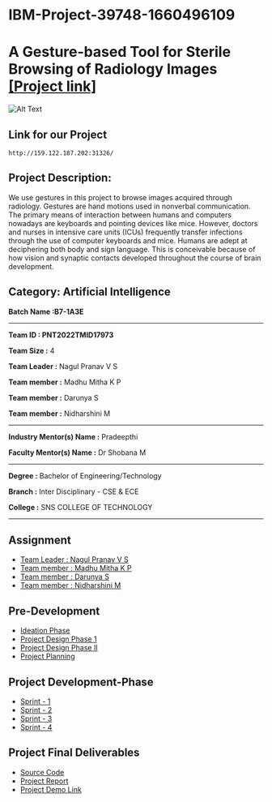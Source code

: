 # IBM-Project-39748-1660496109

# A Gesture-based Tool for Sterile Browsing of Radiology Images [[Project link]](http://159.122.187.202:31326/)
![Alt Text](Project-Developement-Phase/sprint-4/pic/demo.gif)


## **Link for our Project**
```
http://159.122.187.202:31326/
```


## Project Description:

We use gestures in this project to browse images acquired through radiology. Gestures are hand motions used in nonverbal communication. The primary means of interaction between humans and computers nowadays are keyboards and pointing devices like mice. However, doctors and nurses in intensive care units (ICUs) frequently transfer infections through the use of computer keyboards and mice. Humans are adept at deciphering both body and sign language. This is conceivable because of how vision and synaptic contacts developed throughout the course of brain development. 



## Category: Artificial Intelligence


**Batch Name :B7-1A3E**

---



**Team ID : PNT2022TMID17973**

**Team Size :** 4

**Team Leader :** Nagul Pranav V S

**Team member :** Madhu Mitha K P

**Team member :** Darunya S

**Team member :** Nidharshini M

---
**Industry Mentor(s) Name :** Pradeepthi

**Faculty Mentor(s) Name :** Dr Shobana M

---

**Degree	:**
Bachelor of Engineering/Technology

**Branch	:**
Inter Disciplinary - CSE & ECE 

**College	:**
SNS COLLEGE OF TECHNOLOGY

---





## Assignment

 - [Team Leader : Nagul Pranav V S ](Assignment/Pradeep%20Ragul/)
 - [Team member : Madhu Mitha K P](Assignment/Shiv%20Shastha/)
 - [Team member : Darunya S](Assignment/Thinaharish/)
 - [Team member : Nidharshini M](Assignment/Saurav/)


## Pre-Development
- [Ideation Phase](Pre-Development/Ideation%20Phase/)
- [Project Design Phase 1](Pre-Development/Project-Design-Phase-I/)
- [Project Design Phase II](Pre-Development/Project-Design-Phase-II/)
- [Project Planning](Pre-Development/Project-Planning-Phase/)

## Project Development-Phase
- [Sprint - 1](Project-Developement-Phase/sprint-1/)
- [Sprint - 2](Project-Developement-Phase/sprint-2/)
- [Sprint - 3](Project-Developement-Phase/sprint-3/)
- [Sprint - 4](Project-Developement-Phase/sprint-4/)

## Project Final Deliverables

- [Source Code](Project-Developement-Phase/sprint-1/)
- [Project Report](Project-Developement-Phase/sprint-1/)
- [Project Demo Link](Project-Developement-Phase/sprint-1/)



